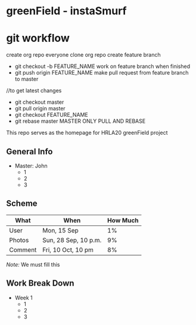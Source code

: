 # greenField - instaSmurf #


# git workflow # 
create org repo
everyone clone org repo
create feature branch
*   git checkout -b FEATURE_NAME
work on feature branch
when finished
*   git push origin FEATURE_NAME
make pull request from feature branch to master
 
//to get latest changes
* git checkout master
* git pull origin master
* git checkout FEATURE_NAME
* git rebase master
MASTER ONLY PULL AND REBASE


This repo serves as the homepage for HRLA20 greenField project

## General Info ##

 * Master: John
   * 1
   * 2
   * 3


## Scheme ##

What | When | How Much
--- | --- | ---
User  | Mon, 15 Sep | 1%
Photos       | Sun, 28 Sep, 10 p.m. | 9%
Comment | Fri, 10 Oct, 10 pm  | 8% 

*Note:* We must fill this


## Work Break Down ##

 * Week 1
   * 1
   * 2
   * 3
